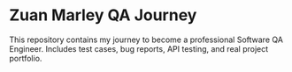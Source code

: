 # Zuan Marley QA Journey
This repository contains my journey to become a professional Software QA Engineer.
Includes test cases, bug reports, API testing, and real project portfolio.
